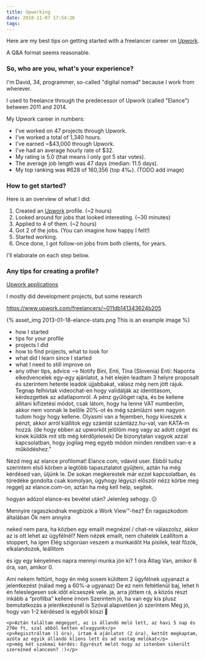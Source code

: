 ```yaml
---
title: Upworking
date: 2018-11-07 17:54:26
tags:
---
```


Here are my best tips on getting started with a freelancer career on [Upwork](https://upwork.com).

A Q&A format seems reasonable.
<!-- more -->

### So, who are you, what's your experience?

I'm David, 34, programmer, so-called "digital nomad" because I work from wherever.

I used to freelance through the predecessor of Upwork (called "Elance") between 2011 and 2014.

My Upwork career in numbers:

- I've worked on 47 projects through Upwork.
- I've worked a total of 1,340 hours.
- I've earned ~$43,000 through Upwork.
- I've had an average hourly rate of $32.
- My rating is 5.0 (that means I only got 5 star votes).
- The average job length was 47 days (median: 11.5 days).
- My top ranking was #628 of 160,356 (top 4‰). (TODO add image)

### How to get started?

Here is an overview of what I did:

1. Created an [Upwork](https://upwork.com) profile. (~2 hours)
1. Looked around for jobs that looked interesting. (~30 minutes)
1. Applied to 4 of them. (~2 hours)
1. Got 2 of the jobs. (You can imagine how happy I felt!)
1. Started working.
1. Once done, I got follow-on jobs from both clients, for years.

I'll elaborate on each step below.

### Any tips for creating a profile?

<a href="upwork-applications/" target="_blank">Upwork applications</a>


I mostly did development projects, but some research

https://www.upwork.com/freelancers/~011db141343624b205

{% asset_img 2013-01-18-elance-stats.png This is an example image %}



- how I started
- tips for your profile
- projects I did
- how to find projects, what to look for
- what did I learn since I started
- what I need to still improve on
- any other tips, advice
--> Notify Bini, Enti, Tina (Slovenia)
Enti:
Naponta elkedvencelek egy-egy ajánlatot, a hét elején leadtam 3 helyre proposalt és szerintem hetente leadok újjabbakat, válasz még nem jött rájuk.
Tegnap felhívtak videochat-en hogy validálják az identitásom, kérdezgettek az adatlapomról.
A pénz gyűlöget rajta, és be kellene állítani kifizetési módot, csak látom, hogy ha lenne VAT numberöm, akkor nem vonnak le belőle 20%-ot és még számlázni sem nagyon tudom hogy hogy kellene. Olyasmi van a fejemben, hogy kiveszek x pénzt, akkor arról kiállítok egy számlát számlázz.hu-val, van KATA-m hozzá. (de hogy ebben az upworköt jelölöm meg vagy az adott céget és kinek küldök mit stb még kérdőjelesek)
De bizonytalan vagyok azzal kapcsolatban, hogy jogilag meg egyéb módon minden rendben van-e a működéshez."


Nézd meg az elance profilomat! Elance.com, vdavid user. Ebből tudsz szerintem első körben a legtöbb tapasztalatot gyűjteni, aztán ha még kérdésed van, üljünk le. De sokan megkerestek már ezzel kapcsolatban, és töredéke gondolta csak komolyan, úgyhogy légyszi először nézz körbe meg reggelj az elance.com-on, aztán ha még kell help, segítek.

hogyan adózol elance-es bevétel után?
Jelenleg sehogy. 😕

Mennyire ragaszkodnak megbízók a Work View™-hez?
Én ragaszkodom általában
Ők nem annyira

neked nem para, ha közben egy emailt megnézel / chat-re válaszolsz, akkor az is ott lehet az ügyfélnél?
Nem nézek emailt, nem chatelek
Leállítom a stoppert, ha igen
Elég szigorúan veszem a munkaidőt
Ha pisilek, teát főzök, elkalandozok, leállítom

és így egy kényelmes napra mennyi munka jön ki?
1 óra
Átlag
Van, amikor 6 óra, van, amikor 0.

Ami nekem feltűnt, hogy én még sosem küldtem 2 ügyfélnek ugyanazt a jelentkezést (nálad meg a 60%-a ugyanaz)
De ez nem feltétlenül baj, lehet h én feleslegesen sok időt elcseszek vele.
ja, arra jöttem rá, a közös részt inkább a “profilba” kellene írnom
Szerintem jó, ha van egy kis plusz bemutatkozás a jelentkezésnél is
Szóval alapvetően jó szerintem
Meg jó, hogy van 1-2 kérdésed is egyből
köszi 🙂



    <p>Aztán találtam mégegyet, az is állandó meló lett, az havi 5 nap és 270e ft, szal abból ketten elvagyunk</p>
    <p>Regisztráltam (1 óra), írtam 4 ajánlatot (2 óra), kettőt megkaptam, azóta az egyik állandó kliens lett és ad vastag melókat</p>
    <p>még két szakmai kérdés: Egyrészt melót hogy az istenben sikerült szerezned elanceon? :)</p>


